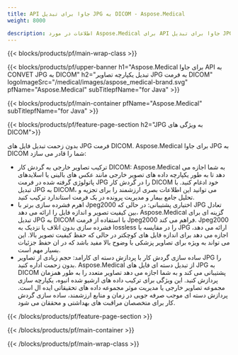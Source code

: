 ```yaml
---
title: API جاوا برای تبدیل JPG به DICOM - Aspose.Medical
weight: 8000

description: اطلاعات در مورد Aspose.Medical برای API جاوا برای تبدیل JPG به DICOM
---
```


{{< blocks/products/pf/main-wrap-class >}}

{{< blocks/products/pf/upper-banner h1="Aspose.Medical برای جاوا API به CONVET JPG به DICOM" h2="تبدیل یکپارچه تصاویر JPG به فرمت DICOM" logoImageSrc="/medical/images/aspose_medical-brand.svg" pfName="Aspose.Medical" subTitlepfName="for Java" >}}

{{< blocks/products/pf/main-container pfName="Aspose.Medical" subTitlepfName="for Java" >}}

{{< blocks/products/pf/feature-page-section h2="JPG به ویژگی های DICOM">}}

<p>بدون زحمت تبدیل فایل های JPG فرمت DICOM. Aspose.Medical برای جاوا JPG به DICOM شما را قادر می سازد:</p>

<ul>
<li>ترکیب تصاویر خارجی به گردش کار DICOM: Aspose.Medical به شما اجازه می دهد تا به طور یکپارچه داده های تصویر خارجی مانند عکس های بالینی یا اسلایدهای پاتولوژی گرفته شده در فرمت JPG را در گردش کار DICOM خود ادغام کنید. با تبدیل JPG به DICOM، می توانید این اطلاعات بصری ارزشمند را برای تجزیه و تحلیل جامع بیمار و مدیریت پرونده در یک فرمت استاندارد ترکیب کنید.</li>
<li>اهرم فشرده سازی برتر با Jpeg2000 اختیاری پشتیبانی: در حالی که JPG تعادل بین کیفیت تصویر و اندازه فایل را ارائه می دهد، Aspose.Medical گزینه ای برای تبدیل JPG به DICOM با استفاده از فرمت Jpeg2000 فراهم می کند. Jpeg2000 فشرده سازی بدون اتلاف یا نزدیک به lossless را در مقایسه با JPG ارائه می دهد، اجازه می دهد برای اندازه فایل های کوچکتر در حالی که حفظ کیفیت تصویر بالا. این می تواند به ویژه برای تصاویر پزشکی با وضوح بالا مفید باشد که در ان حفظ جزئیات بسیار مهم است.</li>
<li>ساده سازی گردش کار با پردازش دسته ای کارامد: حجم زیادی از تصاویر JPG را بدون زحمت اداره کنید. Aspose.Medical از تبدیل دسته ای فایل های JPG به DICOM پشتیبانی می کند و به شما اجازه می دهد تصاویر متعدد را به طور همزمان پردازش کنید. این ویژگی برای ترکیب داده های ارشیو شده انبوه، یکپارچه سازی مجموعه تصاویر خارجی یا مدیریت موثر مجموعه داده های تحقیقاتی ایده ال است. پردازش دسته ای موجب صرفه جویی در زمان و منابع ارزشمند، ساده سازی گردش کار برای متخصصان مراقبت های بهداشتی و محققان می شود.</li>
</ul>

{{< /blocks/products/pf/feature-page-section >}}

{{< /blocks/products/pf/main-container >}}

{{< /blocks/products/pf/main-wrap-class >}}